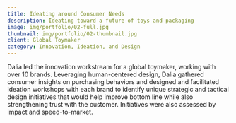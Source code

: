 ```yaml
---
title: Ideating around Consumer Needs
description: Ideating toward a future of toys and packaging
image: img/portfolio/02-full.jpg
thumbnail: img/portfolio/02-thumbnail.jpg
client: Global Toymaker
category: Innovation, Ideation, and Design
---
```

Dalia led the innovation workstream for a global toymaker, working with over 10 brands. Leveraging human-centered design, Dalia gathered consumer insights on purchasing behaviors and designed and facilitated ideation workshops with each brand to identify unique strategic and tactical design initiatives that would help improve bottom line while also strengthening trust with the customer. Initiatives were also assessed by impact and speed-to-market. 